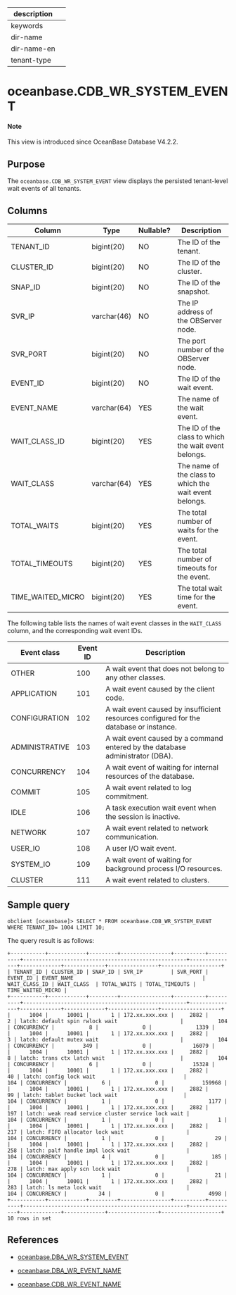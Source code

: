 | description ||
|---|---|
| keywords ||
| dir-name ||
| dir-name-en ||
| tenant-type ||

# oceanbase.CDB_WR_SYSTEM_EVENT

<main id="notice" type='explain'>
<h4>Note</h4>
<p>This view is introduced since OceanBase Database V4.2.2. </p>
</main>

## Purpose

The `oceanbase.CDB_WR_SYSTEM_EVENT` view displays the persisted tenant-level wait events of all tenants.

## Columns

| **Column** | **Type** | **Nullable?** | **Description** |
|-------------------|-------------|---------------------|----------------------------------------|
| TENANT_ID | bigint(20) | NO | The ID of the tenant. |
| CLUSTER_ID | bigint(20) | NO | The ID of the cluster. |
| SNAP_ID | bigint(20) | NO | The ID of the snapshot. |
| SVR_IP | varchar(46) | NO | The IP address of the OBServer node. |
| SVR_PORT | bigint(20) | NO | The port number of the OBServer node. |
| EVENT_ID | bigint(20) | NO | The ID of the wait event. |
| EVENT_NAME | varchar(64) | YES | The name of the wait event. |
| WAIT_CLASS_ID | bigint(20) | YES | The ID of the class to which the wait event belongs. |
| WAIT_CLASS | varchar(64) | YES | The name of the class to which the wait event belongs. |
| TOTAL_WAITS | bigint(20) | YES | The total number of waits for the event. |
| TOTAL_TIMEOUTS | bigint(20) | YES | The total number of timeouts for the event. |
| TIME_WAITED_MICRO | bigint(20) | YES | The total wait time for the event. |

The following table lists the names of wait event classes in the `WAIT_CLASS` column, and the corresponding wait event IDs.

| Event class | Event ID | Description |
|------|----|------|
| OTHER | 100 | A wait event that does not belong to any other classes. |
| APPLICATION | 101 | A wait event caused by the client code. |
| CONFIGURATION | 102 | A wait event caused by insufficient resources configured for the database or instance. |
| ADMINISTRATIVE | 103 | A wait event caused by a command entered by the database administrator (DBA). |
| CONCURRENCY | 104 | A wait event of waiting for internal resources of the database. |
| COMMIT | 105 | A wait event related to log commitment. |
| IDLE | 106 | A task execution wait event when the session is inactive. |
| NETWORK | 107 | A wait event related to network communication. |
| USER_IO | 108 | A user I/O wait event. |
| SYSTEM_IO | 109 | A wait event of waiting for background process I/O resources. |
| CLUSTER | 111 | A wait event related to clusters. |

## Sample query

```shell
obclient [oceanbase]> SELECT * FROM oceanbase.CDB_WR_SYSTEM_EVENT WHERE TENANT_ID= 1004 LIMIT 10;
```

The query result is as follows:

```shell
+-----------+------------+---------+----------------+----------+----------+----------------------------------------------------+---------------+-------------+-------------+----------------+-------------------+
| TENANT_ID | CLUSTER_ID | SNAP_ID | SVR_IP         | SVR_PORT | EVENT_ID | EVENT_NAME                                         | WAIT_CLASS_ID | WAIT_CLASS  | TOTAL_WAITS | TOTAL_TIMEOUTS | TIME_WAITED_MICRO |
+-----------+------------+---------+----------------+----------+----------+----------------------------------------------------+---------------+-------------+-------------+----------------+-------------------+
|      1004 |      10001 |       1 | 172.xx.xxx.xxx |     2882 |        2 | latch: default spin rwlock wait                    |           104 | CONCURRENCY |           8 |              0 |              1339 |
|      1004 |      10001 |       1 | 172.xx.xxx.xxx |     2882 |        3 | latch: default mutex wait                          |           104 | CONCURRENCY |         349 |              0 |             16079 |
|      1004 |      10001 |       1 | 172.xx.xxx.xxx |     2882 |        8 | latch: trans ctx latch wait                        |           104 | CONCURRENCY |           6 |              0 |             15328 |
|      1004 |      10001 |       1 | 172.xx.xxx.xxx |     2882 |       40 | latch: config lock wait                            |           104 | CONCURRENCY |           6 |              0 |            159968 |
|      1004 |      10001 |       1 | 172.xx.xxx.xxx |     2882 |       99 | latch: tablet bucket lock wait                     |           104 | CONCURRENCY |           1 |              0 |              1177 |
|      1004 |      10001 |       1 | 172.xx.xxx.xxx |     2882 |      197 | latch: weak read service cluster service lock wait |           104 | CONCURRENCY |           1 |              0 |                 1 |
|      1004 |      10001 |       1 | 172.xx.xxx.xxx |     2882 |      217 | latch: FIFO allocator lock wait                    |           104 | CONCURRENCY |           1 |              0 |                29 |
|      1004 |      10001 |       1 | 172.xx.xxx.xxx |     2882 |      258 | latch: palf handle impl lock wait                  |           104 | CONCURRENCY |           4 |              0 |               185 |
|      1004 |      10001 |       1 | 172.xx.xxx.xxx |     2882 |      278 | latch: max apply scn lock wait                     |           104 | CONCURRENCY |           1 |              0 |                21 |
|      1004 |      10001 |       1 | 172.xx.xxx.xxx |     2882 |      283 | latch: ls meta lock wait                           |           104 | CONCURRENCY |          34 |              0 |              4998 |
+-----------+------------+---------+----------------+----------+----------+----------------------------------------------------+---------------+-------------+-------------+----------------+-------------------+
10 rows in set
```

## References

* [oceanbase.DBA_WR_SYSTEM_EVENT](27900.o-dba_wr_system_event-of-sys-tenant.md)

* [oceanbase.DBA_WR_EVENT_NAME](27200.o-dba_wr_event_name-of-sys-tenant.md)

* [oceanbase.CDB_WR_EVENT_NAME](13500.o-cdb_wr_event_name-of-sys-tenant.md)
